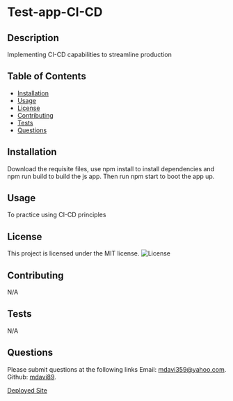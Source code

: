 # Test-app-CI-CD
  ## Description
  Implementing CI-CD capabilities to streamline production

  ## Table of Contents
  - [Installation](#installation)
  - [Usage](#usage)
  - [License](#license)
  - [Contributing](#contributing)
  - [Tests](#tests)
  - [Questions](#questions)

  ## Installation
  Download the requisite files, use npm install to install dependencies and npm run build to build the js app. Then run npm start to boot the app up.

  ## Usage
  To practice using CI-CD principles

  ## License
This project is licensed under the MIT license.
  ![License](https://img.shields.io/badge/license-MIT-blue.svg)

  ## Contributing
  N/A

  ## Tests
  N/A
  
  ## Questions
  Please submit questions at the following links
  Email: [mdavi359@yahoo.com](mailto:mdavi359@yahoo.com).
  Github: [mdavi89](https://github.com/mdavi89).

  [Deployed Site](https://test-app-ci-cd-server.onrender.com)
